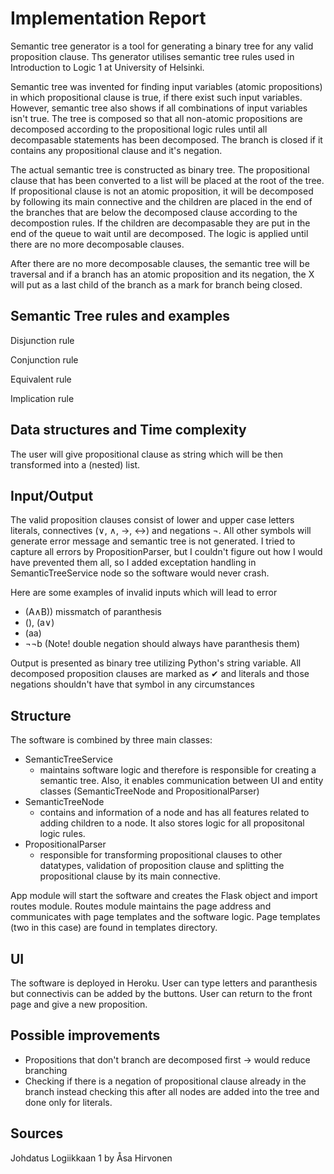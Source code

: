 
# Implementation Report

Semantic tree generator is a tool for generating a binary tree for any valid proposition clause. Ths generator utilises semantic tree rules used in Introduction to Logic 1 at University of Helsinki. 

Semantic tree was invented for finding input variables (atomic propositions) in which propositional clause is true, if there exist such input variables. However, semantic tree also shows if all combinations of input variables isn't true. The tree is composed so that all non-atomic propositions are decomposed according to the propositional logic rules until all decompasable statements has been decomposed. The branch is closed if it contains any propositional clause and it's negation. 

The actual semantic tree is constructed as binary tree. The propositional clause that has been converted to a list will be placed at the root of the tree. If propositional clause is not an atomic proposition, it will be decomposed by following its main connective and the children are placed in the end of the branches that are below the decomposed clause according to the decompostion rules. If the children are decompasable they are put in the end of the queue to wait until are decomposed. The logic is applied until there are no more decomposable clauses.

After there are no more decomposable clauses, the semantic tree will be traversal and if a branch has an atomic proposition and its negation, the X will put as a last child of the branch as a mark for branch being closed.

## Semantic Tree rules and examples

Disjunction rule

Conjunction rule

Equivalent rule

Implication rule

## Data structures and Time complexity

The user will give propositional clause as string which will be then transformed into a (nested) list.

## Input/Output

The valid proposition clauses consist of lower and upper case letters literals, connectives (∨, ∧, →, ↔) and negations ¬. All other symbols will generate error message and semantic tree is not generated. I tried to capture all errors by PropositionParser, but I couldn't figure out how I would have prevented them all, so I added exceptation handling in SemanticTreeService node so the software would never crash.

Here are some examples of invalid inputs which will lead to error
- (A∧B)) missmatch of paranthesis
- (), (a∨)
- (aa)
- ¬¬b (Note! double negation should always have paranthesis them)

Output is presented as binary tree utilizing Python's string variable. All decomposed proposition clauses are marked as ✔ and literals and those negations shouldn't have that symbol in any circumstances

## Structure

The software is combined by three main classes:
- SemanticTreeService
   -  maintains software logic and therefore is responsible for creating a semantic tree. Also, it enables communication between UI and entity classes (SemanticTreeNode and PropositionalParser)
- SemanticTreeNode
   -  contains and information of a node and has all features related to adding children to a node. It also stores logic for all propositonal logic rules.
- PropositionalParser
   - responsible for transforming propositional clauses to other datatypes, validation of proposition clause and splitting the propositional clause by its main connective.

App module will start the software and creates the Flask object and import routes module. Routes module maintains the page address and communicates with page templates and the software logic. Page templates (two in this case) are found in templates directory. 

## UI 

The software is deployed in Heroku. User can type letters and paranthesis but connectivis can be added by the buttons. User can return to the front page and give a new proposition.

## Possible improvements

- Propositions that don't branch are decomposed first -> would reduce branching
- Checking if there is a negation of propositional clause already in the branch instead checking this after all nodes are added into the tree and done only for literals. 

## Sources 
Johdatus Logiikkaan 1 by Åsa Hirvonen
